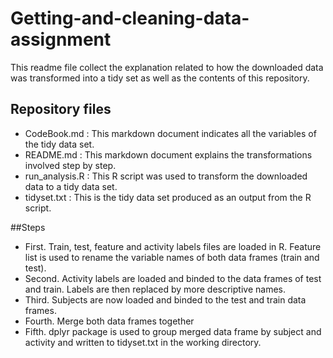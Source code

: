 # Getting-and-cleaning-data-assignment
This readme file collect the explanation related to how the downloaded data was transformed into a tidy set as well as the contents of this repository.

## Repository files
- CodeBook.md : This markdown document indicates all the variables of the tidy data set.
- README.md : This markdown document explains the transformations involved step by step.
- run_analysis.R : This R script was used to transform the downloaded data to a tidy data set.
- tidyset.txt : This is the tidy data set produced as an output from the R script.

##Steps 

- First. Train, test, feature and activity labels files are loaded in R. Feature list is used to rename the variable names of both data frames (train and test).
- Second. Activity labels are loaded and binded to the data frames of test and train. Labels are then replaced by more descriptive names.
- Third. Subjects are now loaded and binded to the test and train data frames.
- Fourth. Merge both data frames together
- Fifth. dplyr package is used to group merged data frame by subject and activity and written to tidyset.txt in the working directory.
